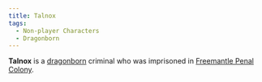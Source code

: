 ```yaml
---
title: Talnox
tags:
  - Non-player Characters
  - Dragonborn
---
```


**Talnox** is a [dragonborn](/compendium/Dragonborn) criminal who was imprisoned in [Freemantle Penal Colony](/compendium/Freemantle_Penal_Colony).
